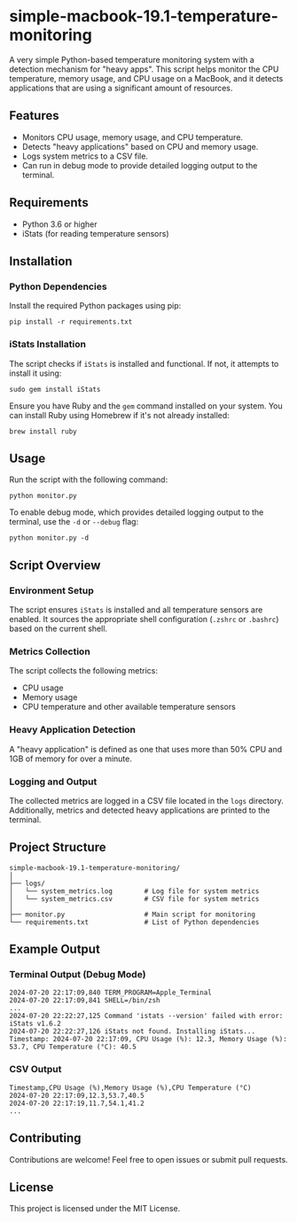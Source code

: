 # simple-macbook-19.1-temperature-monitoring

A very simple Python-based temperature monitoring system with a detection mechanism for "heavy apps". This script helps monitor the CPU temperature, memory usage, and CPU usage on a MacBook, and it detects applications that are using a significant amount of resources.

## Features

- Monitors CPU usage, memory usage, and CPU temperature.
- Detects "heavy applications" based on CPU and memory usage.
- Logs system metrics to a CSV file.
- Can run in debug mode to provide detailed logging output to the terminal.

## Requirements

- Python 3.6 or higher
- iStats (for reading temperature sensors)

## Installation

### Python Dependencies

Install the required Python packages using pip:

```
pip install -r requirements.txt
```

### iStats Installation

The script checks if `iStats` is installed and functional. If not, it attempts to install it using:

```
sudo gem install iStats
```

Ensure you have Ruby and the `gem` command installed on your system. You can install Ruby using Homebrew if it's not already installed:

```
brew install ruby
```

## Usage

Run the script with the following command:

```
python monitor.py
```

To enable debug mode, which provides detailed logging output to the terminal, use the `-d` or `--debug` flag:

```
python monitor.py -d
```

## Script Overview

### Environment Setup

The script ensures `iStats` is installed and all temperature sensors are enabled. It sources the appropriate shell configuration (`.zshrc` or `.bashrc`) based on the current shell.

### Metrics Collection

The script collects the following metrics:
- CPU usage
- Memory usage
- CPU temperature and other available temperature sensors

### Heavy Application Detection

A "heavy application" is defined as one that uses more than 50% CPU and 1GB of memory for over a minute.

### Logging and Output

The collected metrics are logged in a CSV file located in the `logs` directory. Additionally, metrics and detected heavy applications are printed to the terminal.

## Project Structure

```
simple-macbook-19.1-temperature-monitoring/
│
├── logs/
│   └── system_metrics.log        # Log file for system metrics
│   └── system_metrics.csv        # CSV file for system metrics
│
├── monitor.py                    # Main script for monitoring
└── requirements.txt              # List of Python dependencies
```

## Example Output

### Terminal Output (Debug Mode)

```
2024-07-20 22:17:09,840 TERM_PROGRAM=Apple_Terminal
2024-07-20 22:17:09,841 SHELL=/bin/zsh
...
2024-07-20 22:22:27,125 Command 'istats --version' failed with error: iStats v1.6.2
2024-07-20 22:22:27,126 iStats not found. Installing iStats...
Timestamp: 2024-07-20 22:17:09, CPU Usage (%): 12.3, Memory Usage (%): 53.7, CPU Temperature (°C): 40.5
```

### CSV Output

```
Timestamp,CPU Usage (%),Memory Usage (%),CPU Temperature (°C)
2024-07-20 22:17:09,12.3,53.7,40.5
2024-07-20 22:17:19,11.7,54.1,41.2
...
```

## Contributing

Contributions are welcome! Feel free to open issues or submit pull requests.

## License

This project is licensed under the MIT License.
